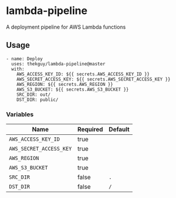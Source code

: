 # lambda-pipeline
A deployment pipeline for AWS Lambda functions

## Usage

```
- name: Deploy
  uses: thekguy/lambda-pipeline@master
  with:
    AWS_ACCESS_KEY_ID: ${{ secrets.AWS_ACCESS_KEY_ID }}
    AWS_SECRET_ACCESS_KEY: ${{ secrets.AWS_SECRET_ACCESS_KEY }}
    AWS_REGION: ${{ secrets.AWS_REGION }}
    AWS_S3_BUCKET: ${{ secrets.AWS_S3_BUCKET }}
    SRC_DIR: out/
    DST_DIR: public/
```

### Variables

| Name                    | Required | Default |
|-------------------------|----------|---------|
| `AWS_ACCESS_KEY_ID`     | true     |         |
| `AWS_SECRET_ACCESS_KEY` | true     |         |
| `AWS_REGION`            | true     |         |
| `AWS_S3_BUCKET`         | true     |         |
| `SRC_DIR`               | false    | `.`     |
| `DST_DIR`               | false    | `/`     |